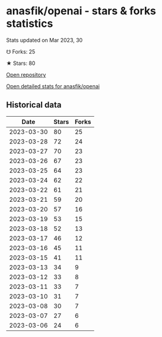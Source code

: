 # anasfik/openai - stars & forks statistics

Stats updated on Mar 2023, 30

☋ Forks: 25

★ Stars: 80

[Open repository](https://github.com/anasfik/openai)

[Open detailed stats for anasfik/openai](https://reviewgithub.com/rep/anasfik/openai)

## Historical data
| Date | Stars | Forks |
|------|-------|-------|
| 2023-03-30 | 80 | 25 | 
| 2023-03-28 | 72 | 24 | 
| 2023-03-27 | 70 | 23 | 
| 2023-03-26 | 67 | 23 | 
| 2023-03-25 | 64 | 23 | 
| 2023-03-24 | 62 | 22 | 
| 2023-03-22 | 61 | 21 | 
| 2023-03-21 | 59 | 20 | 
| 2023-03-20 | 57 | 16 | 
| 2023-03-19 | 53 | 15 | 
| 2023-03-18 | 52 | 13 | 
| 2023-03-17 | 46 | 12 | 
| 2023-03-16 | 45 | 11 | 
| 2023-03-15 | 41 | 11 | 
| 2023-03-13 | 34 | 9 | 
| 2023-03-12 | 33 | 8 | 
| 2023-03-11 | 33 | 7 | 
| 2023-03-10 | 31 | 7 | 
| 2023-03-08 | 30 | 7 | 
| 2023-03-07 | 27 | 6 | 
| 2023-03-06 | 24 | 6 | 

